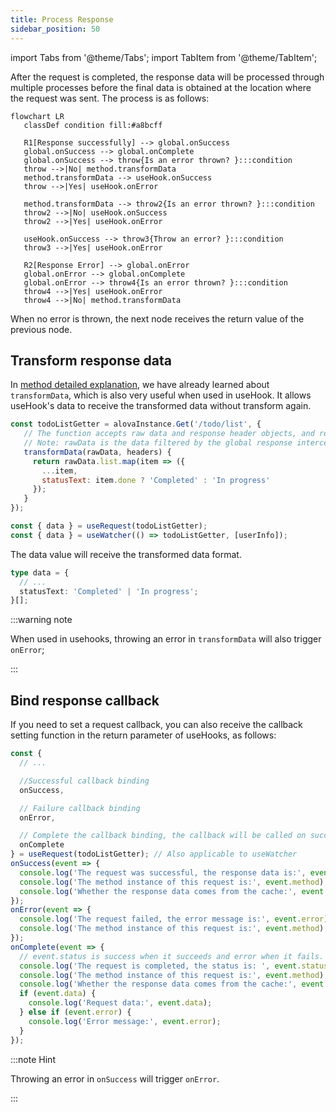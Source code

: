 ```yaml
---
title: Process Response
sidebar_position: 50
---
```


import Tabs from '@theme/Tabs';
import TabItem from '@theme/TabItem';

After the request is completed, the response data will be processed through multiple processes before the final data is obtained at the location where the request was sent. The process is as follows:

```mermaid
flowchart LR
   classDef condition fill:#a8bcff

   R1[Response successfully] --> global.onSuccess
   global.onSuccess --> global.onComplete
   global.onSuccess --> throw{Is an error thrown? }:::condition
   throw -->|No| method.transformData
   method.transformData --> useHook.onSuccess
   throw -->|Yes| useHook.onError

   method.transformData --> throw2{Is an error thrown? }:::condition
   throw2 -->|No| useHook.onSuccess
   throw2 -->|Yes| useHook.onError

   useHook.onSuccess --> throw3{Throw an error? }:::condition
   throw3 -->|Yes| useHook.onError

   R2[Response Error] --> global.onError
   global.onError --> global.onComplete
   global.onError --> throw4{Is an error thrown? }:::condition
   throw4 -->|Yes| useHook.onError
   throw4 -->|No| method.transformData
```

When no error is thrown, the next node receives the return value of the previous node.

## Transform response data

In [method detailed explanation](/tutorial/getting-started/method), we have already learned about `transformData`, which is also very useful when used in useHook. It allows useHook's data to receive the transformed data without transform again.

```javascript
const todoListGetter = alovaInstance.Get('/todo/list', {
   // The function accepts raw data and response header objects, and requires the transformed data to be returned, which will be assigned to the data state.
   // Note: rawData is the data filtered by the global response interceptor (if it is set). For the configuration of the response interceptor, please refer to the [Setting the Global Response Interceptor] chapter.
   transformData(rawData, headers) {
     return rawData.list.map(item => ({
       ...item,
       statusText: item.done ? 'Completed' : 'In progress'
     });
   }
});
```

```javascript
const { data } = useRequest(todoListGetter);
const { data } = useWatcher(() => todoListGetter, [userInfo]);
```

The data value will receive the transformed data format.

```typescript
type data = {
  // ...
  statusText: 'Completed' | 'In progress';
}[];
```

:::warning note

When used in usehooks, throwing an error in `transformData` will also trigger `onError`;

:::

## Bind response callback

If you need to set a request callback, you can also receive the callback setting function in the return parameter of useHooks, as follows:

```javascript
const {
  // ...

  //Successful callback binding
  onSuccess,

  // Failure callback binding
  onError,

  // Complete the callback binding, the callback will be called on success or failure
  onComplete
} = useRequest(todoListGetter); // Also applicable to useWatcher
onSuccess(event => {
  console.log('The request was successful, the response data is:', event.data);
  console.log('The method instance of this request is:', event.method);
  console.log('Whether the response data comes from the cache:', event.fromCache);
});
onError(event => {
  console.log('The request failed, the error message is:', event.error);
  console.log('The method instance of this request is:', event.method);
});
onComplete(event => {
  // event.status is success when it succeeds and error when it fails.
  console.log('The request is completed, the status is: ', event.status);
  console.log('The method instance of this request is:', event.method);
  console.log('Whether the response data comes from the cache:', event.fromCache);
  if (event.data) {
    console.log('Request data:', event.data);
  } else if (event.error) {
    console.log('Error message:', event.error);
  }
});
```

:::note Hint

Throwing an error in `onSuccess` will trigger `onError`.

:::
